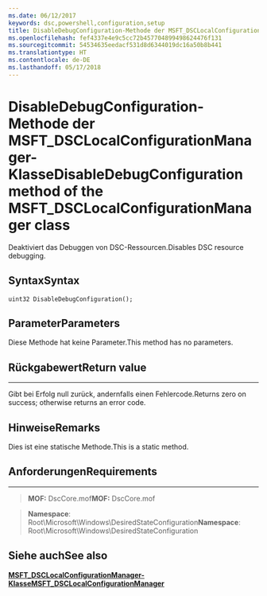 ```yaml
---
ms.date: 06/12/2017
keywords: dsc,powershell,configuration,setup
title: DisableDebugConfiguration-Methode der MSFT_DSCLocalConfigurationManager-Klasse
ms.openlocfilehash: fef4337e4e9c5cc72b457704899498624476f131
ms.sourcegitcommit: 54534635eedacf531d8d6344019dc16a50b8b441
ms.translationtype: HT
ms.contentlocale: de-DE
ms.lasthandoff: 05/17/2018
---
```

# <a name="disabledebugconfiguration-method-of-the-msftdsclocalconfigurationmanager-class"></a><span data-ttu-id="f697a-103">DisableDebugConfiguration-Methode der MSFT_DSCLocalConfigurationManager-Klasse</span><span class="sxs-lookup"><span data-stu-id="f697a-103">DisableDebugConfiguration method of the MSFT_DSCLocalConfigurationManager class</span></span>

<span data-ttu-id="f697a-104">Deaktiviert das Debuggen von DSC-Ressourcen.</span><span class="sxs-lookup"><span data-stu-id="f697a-104">Disables DSC resource debugging.</span></span>

<a name="syntax"></a><span data-ttu-id="f697a-105">Syntax</span><span class="sxs-lookup"><span data-stu-id="f697a-105">Syntax</span></span>
------

```mof
uint32 DisableDebugConfiguration();
```

<a name="parameters"></a><span data-ttu-id="f697a-106">Parameter</span><span class="sxs-lookup"><span data-stu-id="f697a-106">Parameters</span></span>
----------

<span data-ttu-id="f697a-107">Diese Methode hat keine Parameter.</span><span class="sxs-lookup"><span data-stu-id="f697a-107">This method has no parameters.</span></span>

## <a name="return-value"></a><span data-ttu-id="f697a-108">Rückgabewert</span><span class="sxs-lookup"><span data-stu-id="f697a-108">Return value</span></span>
------------

<span data-ttu-id="f697a-109">Gibt bei Erfolg null zurück, andernfalls einen Fehlercode.</span><span class="sxs-lookup"><span data-stu-id="f697a-109">Returns zero on success; otherwise returns an error code.</span></span>

## <a name="remarks"></a><span data-ttu-id="f697a-110">Hinweise</span><span class="sxs-lookup"><span data-stu-id="f697a-110">Remarks</span></span>

<span data-ttu-id="f697a-111">Dies ist eine statische Methode.</span><span class="sxs-lookup"><span data-stu-id="f697a-111">This is a static method.</span></span>

## <a name="requirements"></a><span data-ttu-id="f697a-112">Anforderungen</span><span class="sxs-lookup"><span data-stu-id="f697a-112">Requirements</span></span>
------------
><span data-ttu-id="f697a-113">**MOF:** DscCore.mof</span><span class="sxs-lookup"><span data-stu-id="f697a-113">**MOF:** DscCore.mof</span></span>

><span data-ttu-id="f697a-114">**Namespace**: Root\Microsoft\Windows\DesiredStateConfiguration</span><span class="sxs-lookup"><span data-stu-id="f697a-114">**Namespace**: Root\Microsoft\Windows\DesiredStateConfiguration</span></span>


## <a name="see-also"></a><span data-ttu-id="f697a-115">Siehe auch</span><span class="sxs-lookup"><span data-stu-id="f697a-115">See also</span></span>


[<span data-ttu-id="f697a-116">**MSFT_DSCLocalConfigurationManager-Klasse**</span><span class="sxs-lookup"><span data-stu-id="f697a-116">**MSFT_DSCLocalConfigurationManager**</span></span>](msft-dsclocalconfigurationmanager.md)